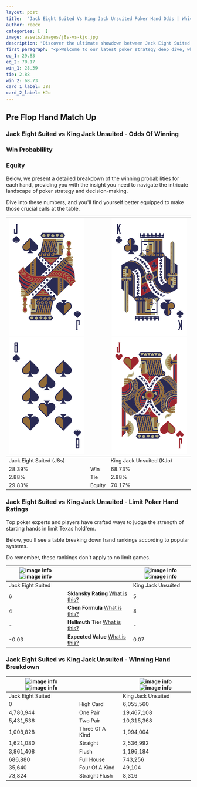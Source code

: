 ```yaml
---
layout: post
title:  "Jack Eight Suited Vs King Jack Unsuited Poker Hand Odds | Which Is The Better Hand In Poker? A Complete Guide"
author: reece
categories: [  ]
image: assets/images/j8s-vs-kjo.jpg
description: "Discover the ultimate showdown between Jack Eight Suited and King Jack Unsuited in poker! Uncover the odds, strategies, and scenarios where one hand triumphs over the other. Get ready to up your poker game with this thrilling analysis."
first_paragraph: "<p>Welcome to our latest poker strategy deep dive, where we're pitting two distinct hands against each other in a high-stakes showdown: Jack Eight Suited vs King Jack Unsuited.</p><p>In the dynamic world of poker, every decision counts, and knowing which hand holds the upper hand is key to your success at the table.</p><p>In this article, we'll dissect these two hands, explore the scenarios where one dominates the other, and equip you with the knowledge to make strategic choices that can tip the odds in your favor.</p><p>Get ready to unravel the intriguing dynamics of these poker hands and elevate your game to new heights.</p>"
eq_1: 29.83
eq_2: 70.17
win_1: 28.39
tie: 2.88
win_2: 68.73
card_1_label: J8s
card_2_label: KJo
---
```




[comment]: # (sp0)

## Pre Flop Hand Match Up

<div class="table hand-ratings" markdown="1"> 



### Jack Eight Suited vs King Jack Unsuited - Odds Of Winning


  
<div class="row graphs"> 
<div class="col-lg-6">
    <h3>Win Probablility</h3>
    <canvas id="WinChart"></canvas>
</div>
<div class="col-lg-6">
    <h3>Equity</h3>
    <canvas id="EquityChart"></canvas>
</div>
</div>

  Below, we present a detailed breakdown of the winning probabilities for each hand, providing you with the insight you need to navigate the intricate landscape of poker strategy and decision-making. 

Dive into these numbers, and you'll find yourself better equipped to make those crucial calls at the table.


    
| ![image info](assets/images/hand1/j.png) ![image info](assets/images/hand1/8.png) |  | ![image info](assets/images/hand2/k.png) ![image info](assets/images/hand2/jo.png) |
| -------- | -------- | -------- |
| Jack Eight Suited (J8s) |  | King Jack Unsuited (KJo) |
| 28.39% | Win | 68.73% |
| 2.88% | Tie | 2.88% |
| 29.83% | Equity | 70.17% |




[comment]: # (sp1)



### Jack Eight Suited vs King Jack Unsuited - Limit Poker Hand Ratings

Top poker experts and players have crafted ways to judge the strength of starting hands in limit Texas hold'em. 

Below, you'll see a table breaking down hand rankings according to popular systems. 

Do remember, these rankings don't apply to no limit games.


    
| ![image info](https://www.riverpairs.com/assets/images/hand1/j.png) ![image info](https://www.riverpairs.com/assets/images/hand1/8.png) |  | ![image info](https://www.riverpairs.com/assets/images/hand2/k.png) ![image info](https://www.riverpairs.com/assets/images/hand2/jo.png) |
| -------- | -------- | -------- |
| Jack Eight Suited |  | King Jack Unsuited |
| 6 | **Sklansky Rating** [What is this?](/sklansky-rating-explained) | 5 |
| 4 | **Chen Formula** [What is this?](/chen-formula-explained) | 8 |
| - | **Hellmuth Tier** [What is this?](/Hellmuth-tier-explained) | - |
| -0.03 | **Expected Value** [What is this?](/expected-value-explained) | 0.07 |




[comment]: # (sp2)



### Jack Eight Suited vs King Jack Unsuited - Winning Hand Breakdown


    
| ![image info](https://www.riverpairs.com/assets/images/hand1/j.png) ![image info](https://www.riverpairs.com/assets/images/hand1/8.png) |  | ![image info](https://www.riverpairs.com/assets/images/hand2/k.png) ![image info](https://www.riverpairs.com/assets/images/hand2/jo.png) |
| -------- | -------- | -------- |
| Jack Eight Suited |  | King Jack Unsuited |
| 0 | High Card | 6,055,560 |
| 4,780,944 | One Pair | 19,467,108 |
| 5,431,536 | Two Pair | 10,315,368 |
| 1,008,828 | Three Of A Kind | 1,994,004 |
| 1,621,080 | Straight | 2,536,992 |
| 3,861,408 | Flush | 1,196,184 |
| 686,880 | Full House | 743,256 |
| 35,640 | Four Of A Kind | 49,104 |
| 73,824 | Straight Flush | 8,316 |




[comment]: # (sp3)



</div>

[comment]: # (sp4)



[comment]: # (sp5)

